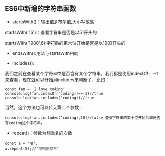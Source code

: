 ## ES6中新增的字符串函数

* startsWith()：输出值是布尔值,大小写敏感

startsWith('15')：查看字符串是否是以51开头的

startsWith('1980',6):字符串的第六位开始是否是以1980开头的

* endsWith():用法与startsWith相同

* includes():

我们之前在查看某个字符串中是否含有某个字符串，我们都是使用indexOf!==-1来查看，现在就可以开始用includes来判断了，比如：

```
const fan = 'I love coding'
console.log(fan.indexOf('coding)!==-1)//true
console.log(fan.includes('coding))//true

```

当然，这个方法也可以传入第二个参数：

```
console.log(fan.includes('coding),10)//false,查看字符串的第十位开始后面是否有coding这个字符串。

```

* repeat()：参数为想重复的次数

```
const a = '哈';
a.repeat(5);//"哈哈哈哈哈"

```
